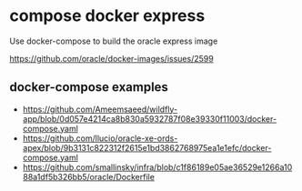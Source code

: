 # compose docker express

Use docker-compose to build the oracle express image


https://github.com/oracle/docker-images/issues/2599

## docker-compose examples

- https://github.com/Ameemsaeed/wildfly-app/blob/0d057e4214ca8b830a5932787f08e39330f11003/docker-compose.yaml
- https://github.com/llucio/oracle-xe-ords-apex/blob/9b3131c822312f2615e1bd3862768975ea1e1efc/docker-compose.yaml
- https://github.com/smallinsky/infra/blob/c1f86189e05ae36529e1266a1088a1df5b326bb5/oracle/Dockerfile